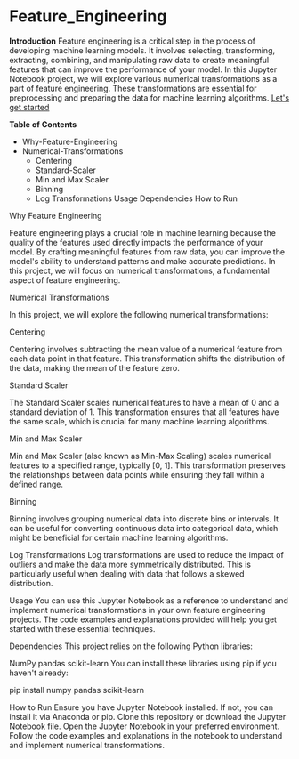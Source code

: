 # Feature_Engineering

__Introduction__
Feature engineering is a critical step in the process of developing machine learning models. It involves selecting, transforming, extracting, combining, and manipulating raw data to create meaningful features that can improve the performance of your model. In this Jupyter Notebook project, we will explore various numerical transformations as a part of feature engineering. These transformations are essential for preprocessing and preparing the data for machine learning algorithms. [Let's get started](Feature_Engineering.ipynb)

__Table of Contents__
* Why-Feature-Engineering
* Numerical-Transformations
  * Centering
  * Standard-Scaler
  * Min and Max Scaler
  * Binning
  * Log Transformations
Usage
Dependencies
How to Run


Why Feature Engineering <a name="Why-Feature-Engineering"></a>

Feature engineering plays a crucial role in machine learning because the quality of the features used directly impacts the performance of your model. By crafting meaningful features from raw data, you can improve the model's ability to understand patterns and make accurate predictions. In this project, we will focus on numerical transformations, a fundamental aspect of feature engineering.


Numerical Transformations <a name="Numerical-Transformations"></a>

In this project, we will explore the following numerical transformations:

Centering <a name="Centering"></a>

Centering involves subtracting the mean value of a numerical feature from each data point in that feature. This transformation shifts the distribution of the data, making the mean of the feature zero.

Standard Scaler <a name="Standard-Scaler"></a>

The Standard Scaler scales numerical features to have a mean of 0 and a standard deviation of 1. This transformation ensures that all features have the same scale, which is crucial for many machine learning algorithms.

Min and Max Scaler <a name="Min-And-Max-Scaler"></a>

Min and Max Scaler (also known as Min-Max Scaling) scales numerical features to a specified range, typically [0, 1]. This transformation preserves the relationships between data points while ensuring they fall within a defined range.

Binning <a name="Binning"></a>

Binning involves grouping numerical data into discrete bins or intervals. It can be useful for converting continuous data into categorical data, which might be beneficial for certain machine learning algorithms.

Log Transformations <a name="Log-Transformations"></a>
Log transformations are used to reduce the impact of outliers and make the data more symmetrically distributed. This is particularly useful when dealing with data that follows a skewed distribution.

Usage <a name="Usage"></a>
You can use this Jupyter Notebook as a reference to understand and implement numerical transformations in your own feature engineering projects. The code examples and explanations provided will help you get started with these essential techniques.

Dependencies <a name="Dependencies"></a>
This project relies on the following Python libraries:

NumPy
pandas
scikit-learn
You can install these libraries using pip if you haven't already:

pip install numpy pandas scikit-learn


How to Run <a name="how-to-run"></a>
Ensure you have Jupyter Notebook installed. If not, you can install it via Anaconda or pip.
Clone this repository or download the Jupyter Notebook file.
Open the Jupyter Notebook in your preferred environment.
Follow the code examples and explanations in the notebook to understand and implement numerical transformations.



